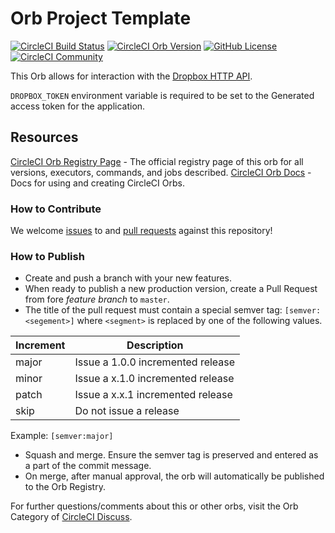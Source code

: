 # Orb Project Template

[![CircleCI Build Status](https://circleci.com/gh/RascalTwo/dropbox-orb.svg?style=shield "CircleCI Build Status")](https://circleci.com/gh/RascalTwo/dropbox-orb) [![CircleCI Orb Version](https://img.shields.io/badge/endpoint.svg?url=https://badges.circleci.io/orb/rascaltwo/dropbox-orb)](https://circleci.com/orbs/registry/orb/rascaltwo/dropbox-orb) [![GitHub License](https://img.shields.io/badge/license-MIT-lightgrey.svg)](https://raw.githubusercontent.com/RascalTwo/dropbox-orb/master/LICENSE) [![CircleCI Community](https://img.shields.io/badge/community-CircleCI%20Discuss-343434.svg)](https://discuss.circleci.com/c/ecosystem/orbs)

This Orb allows for interaction with the [Dropbox HTTP API](https://www.dropbox.com/developers/documentation/http/documentation).

`DROPBOX_TOKEN` environment variable is required to be set to the Generated access token for the application.


## Resources

[CircleCI Orb Registry Page](https://circleci.com/orbs/registry/orb/rascaltwo/dropbox-orb) - The official registry page of this orb for all versions, executors, commands, and jobs described.
[CircleCI Orb Docs](https://circleci.com/docs/2.0/orb-intro/#section=configuration) - Docs for using and creating CircleCI Orbs.

### How to Contribute

We welcome [issues](https://github.com/RascalTwo/dropbox-orb/issues) to and [pull requests](https://github.com/RascalTwo/dropbox-orb/pulls) against this repository!

### How to Publish
* Create and push a branch with your new features.
* When ready to publish a new production version, create a Pull Request from fore _feature branch_ to `master`.
* The title of the pull request must contain a special semver tag: `[semver:<segement>]` where `<segment>` is replaced by one of the following values.

| Increment | Description|
| ----------| -----------|
| major     | Issue a 1.0.0 incremented release|
| minor     | Issue a x.1.0 incremented release|
| patch     | Issue a x.x.1 incremented release|
| skip      | Do not issue a release|

Example: `[semver:major]`

* Squash and merge. Ensure the semver tag is preserved and entered as a part of the commit message.
* On merge, after manual approval, the orb will automatically be published to the Orb Registry.


For further questions/comments about this or other orbs, visit the Orb Category of [CircleCI Discuss](https://discuss.circleci.com/c/orbs).

